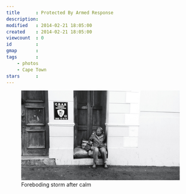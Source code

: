 ```yaml
---
title      : Protected By Armed Response
description: 
modified   : 2014-02-21 18:05:00
created    : 2014-02-21 18:05:00
viewcount  : 0
id         : 
gmap       : 
tags       :
    - photos
    - Cape Town
stars      : 
---
```


<figure>
    <img src="img/IMG_4336.jpg">
    <figcaption>Foreboding storm after calm</figcaption>
</figure>

